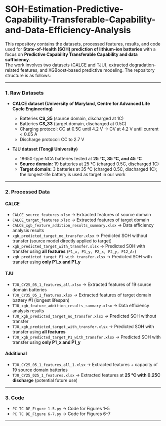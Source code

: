 # SOH-Estimation-Predictive-Capability-Transferable-Capability-and-Data-Efficiency-Analysis

This repository contains the datasets, processed features, results, and code used for **State-of-Health (SOH) prediction of lithium-ion batteries** with a focus on **Predictive Capability Transferable Capability and data sufficiency**.  
The work involves two datasets (CALCE and TJU), extracted degradation-related features, and XGBoost-based predictive modeling.
The repository structure is as follows:

---

### 1. Raw Datasets
- **CALCE dataset (University of Maryland, Centre for Advanced Life Cycle Engineering)**  
  - Batteries **CS_35** (source domain, discharged at 1C)  
  - Batteries **CS_33** (target domain, discharged at 0.5C)  
  - Charging protocol: CC at 0.5C until 4.2 V → CV at 4.2 V until current < 0.05 A  
  - Discharge protocol: CC to 2.7 V  

- **TJU dataset (Tongji University)**  
  - 18650-type NCA batteries tested at **25 °C, 35 °C, and 45 °C**  
  - **Source domain:** 19 batteries at 25 °C (charged 0.5C, discharged 1C)  
  - **Target domain:** 3 batteries at 35 °C (charged 0.5C, discharged 1C); the longest-life battery is used as target in our work  

---

### 2. Processed Data

#### CALCE
- `CALCE_source_features.xlsx` → Extracted features of source domain  
- `CALCE_target_features.xlsx` → Extracted features of target domain  
- `CALCE_xgb_feature_addition_results_summary.xlsx` → Data efficiency analysis results  
- `xgb_predicted_target_no_transfer.xlsx` → Predicted SOH without transfer (source model directly applied to target)  
- `xgb_predicted_target_with_transfer.xlsx` → Predicted SOH with transfer using **all features** (`P1_x, P1_y, P2_x, P2_y, P12_Ar`)  
- `xgb_predicted_target_P1_with_transfer.xlsx` → Predicted SOH with transfer using **only P1_x and P1_y**  

#### TJU
- `TJU_CY25_05_1_features_all.xlsx` → Extracted features of 19 source domain batteries  
- `TJU_CY35_05_1_features.xlsx` → Extracted features of target domain battery #1 (longest lifespan)  
- `TJU_xgb_feature_addition_results_summary.xlsx` → Data efficiency analysis results  
- `TJU_xgb_predicted_target_no_transfer.xlsx` → Predicted SOH without transfer  
- `TJU_xgb_predicted_target_with_transfer.xlsx` → Predicted SOH with transfer using **all features**  
- `TJU_xgb_predicted_target_P1_with_transfer.xlsx` → Predicted SOH with transfer using **only P1_x and P1_y**  

#### Additional
- `TJU_CY25_05_1_features_all_1.xlsx` → Extracted features + capacity of 19 source domain batteries  
- `TJU_CY25_025_1_features.xlsx` → Extracted features at **25 °C with 0.25C discharge** (potential future use)  

---

### 3. Code
- `PC TC DE_Figure 1-5.py` → Code for Figures 1–5  
- `PC TC DE_Figure 6-7.py` → Code for Figures 6–7  

---


